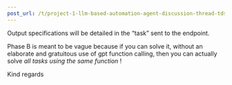 ```yaml
---
post_url: /t/project-1-llm-based-automation-agent-discussion-thread-tds-jan-2025/164277/183
---
```

Output specifications will be detailed in the “task” sent to the endpoint.

Phase B is meant to be vague because if you can solve it, without an elaborate and gratuitous use of gpt function calling, then you can actually solve *all tasks using the same function* !

Kind regards